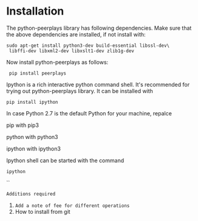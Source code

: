# Installation

The python-peerplays library has following dependencies. Make sure that the above dependencies are installed, if not install with:

```text
sudo apt-get install python3-dev build-essential libssl-dev\
 libffi-dev libxml2-dev libxslt1-dev zlib1g-dev
```

Now install python-peerplays as follows:

```text
 pip install peerplays
```

Ipython is a rich interactive python command shell. It's recommended for trying out python-peerplays library. It can be installed with

`pip install ipython` 

In case Python 2.7 is the default Python for your machine, repalce

pip with pip3

python with python3

ipython with ipython3

Ipython shell can be started with the command

`ipython`

\`\`

`Additions required`

1. `Add a note of fee for different operations`
2. How to install from git 





